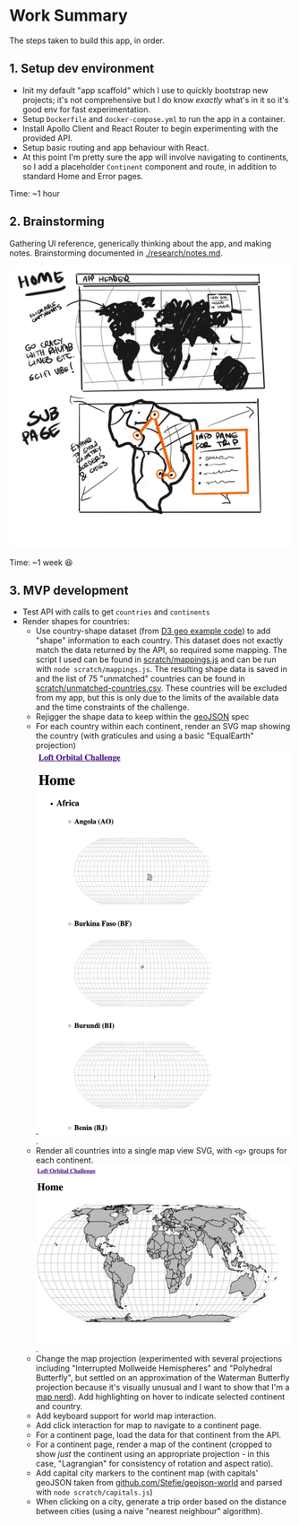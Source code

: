 # Work Summary

The steps taken to build this app, in order.

## 1. Setup dev environment

-   Init my default "app scaffold" which I use to quickly bootstrap new projects; it's not comprehensive but I do know _exactly_ what's in it so it's good env for fast experimentation.
-   Setup `Dockerfile` and `docker-compose.yml` to run the app in a container.
-   Install Apollo Client and React Router to begin experimenting with the provided API.
-   Setup basic routing and app behaviour with React.
-   At this point I'm pretty sure the app will involve navigating to continents, so I add a placeholder `Continent` component and route, in addition to standard Home and Error pages.

Time: ~1 hour

## 2. Brainstorming

Gathering UI reference, generically thinking about the app, and making notes. Brainstorming documented in [./research/notes.md](./research/notes.md).

![Wireframe sketch](./research/wireframe.jpg)

Time: ~1 week 😆

## 3. MVP development

-   Test API with calls to get `countries` and `continents`
-   Render shapes for countries:
    -   Use country-shape dataset (from [D3 geo example code](https://raw.githubusercontent.com/holtzy/D3-graph-gallery/master/DATA/world.geojson)) to add "shape" information to each country. This dataset does not exactly match the data returned by the API, so required some mapping. The script I used can be found in [scratch/mappings.js](./scratch/mappings.js) and can be run with `node scratch/mappings.js`. The resulting shape data is saved in []() and the list of 75 "unmatched" countries can be found in [scratch/unmatched-countries.csv](./scratch/unmatched-countries.csv). These countries will be excluded from my app, but this is only due to the limits of the available data and the time constraints of the challenge.
    -   Rejigger the shape data to keep within the [geoJSON](https://geojson.org/) spec
    -   For each country within each continent, render an SVG map showing the country (with graticules and using a basic "EqualEarth" projection) ![Simple per-country render](research/first-countries-render.png).
    -   Render all countries into a single map view SVG, with `<g>` groups for each continent. ![first render of all countries](research/first-full-world-render.png).
    -   Change the map projection (experimented with several projections including "Interrupted Mollweide Hemispheres" and "Polyhedral Butterfly", but settled on an approximation of the Waterman Butterfly projection because it's visually unusual and I want to show that I'm a [map nerd](https://xkcd.com/977/)). Add highlighting on hover to indicate selected continent and country.
    -   Add keyboard support for world map interaction.
    -   Add click interaction for map to navigate to a continent page.
    -   For a continent page, load the data for that continent from the API.
    -   For a continent page, render a map of the continent (cropped to show *just* the continent using an appropriate projection - in this case, "Lagrangian" for consistency of rotation and aspect ratio).
    -   Add capital city markers to the continent map (with capitals' geoJSON taken from [github.com/Stefie/geojson-world](https://github.com/Stefie/geojson-world/blob/master/capitals.geojson) and parsed with `node scratch/capitals.js`)
    -   When clicking on a city, generate a trip order based on the distance between cities (using a naive "nearest neighbour" algorithm).
